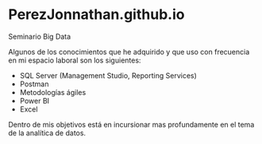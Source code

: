 # PerezJonnathan.github.io
Seminario Big Data

Algunos de los conocimientos que he adquirido y que uso con frecuencia en mi espacio laboral son los siguientes:
- SQL Server (Management Studio, Reporting Services)
- Postman
- Metodologías ágiles 
- Power BI 
- Excel

Dentro de mis objetivos está en incursionar mas profundamente en el tema de la analítica de datos.


